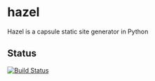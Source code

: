 hazel
=====

Hazel is a capsule static site generator in Python

Status
------

[![Build Status](https://travis-ci.org/shunfan/hazel.png?branch=master)](https://travis-ci.org/shunfan/hazel)